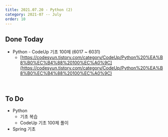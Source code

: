 ```yaml
---
title: 2021.07.20 - Python (2)
category: 2021-07 -- July
order: 10
---
```




## Done Today

- Python - CodeUp 기초 100제 (6017 ~ 6031)
  - [https://codesyun.tistory.com/category/CodeUp/Python%20%EA%B8%B0%EC%B4%88%20100%EC%A0%9C](https://codesyun.tistory.com/category/CodeUp/Python%20%EA%B8%B0%EC%B4%88%20100%EC%A0%9C)



<br>

## To Do

- Python
  - 기초 복습
  - CodeUp 기초 100제 풀이
- Spring 기초
